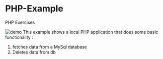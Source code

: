 # PHP-Example
PHP Exercises

![demo](demo2.gif)
This example shows a local PHP application that does some basic functionality :
1) fetches data from a MySql database
2) Deletes data from db

